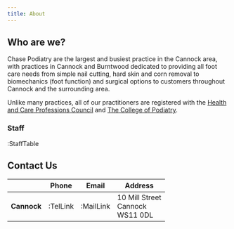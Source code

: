 ```yaml
---
title: About
---
```


## Who are we?
Chase Podiatry are the largest and busiest practice in the Cannock area, with practices in Cannock and Burntwood dedicated to providing all foot care needs from simple nail cutting, hard skin and corn removal to biomechanics (foot function) and surgical options to customers throughout Cannock and the surrounding area.

Unlike many practices, all of our practitioners are registered with the [Health and Care Professions Council](https://www.hcpc-uk.org/) and [The College of Podiatry](https://rcpod.org.uk/).

### Staff

:StaffTable

## Contact Us

<div class="max-w-full overflow-auto">

| &nbsp;        | Phone    | Email     | Address                                     |
|---------------|----------|-----------|---------------------------------------------|
| **Cannock**   | :TelLink | :MailLink | 10 Mill Street <br/> Cannock <br/> WS11 0DL |

</div>
